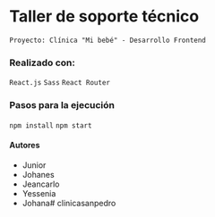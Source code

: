 # Taller de soporte técnico
`Proyecto: Clínica "Mi bebé" - Desarrollo Frontend`
### Realizado con:
`React.js`
`Sass`
`React Router`
### Pasos para la ejecución
`npm install`
`npm start`

#### Autores

- Junior 
- Johanes 
- Jeancarlo 
- Yessenia
- Johana#   c l i n i c a s a n p e d r o  
 